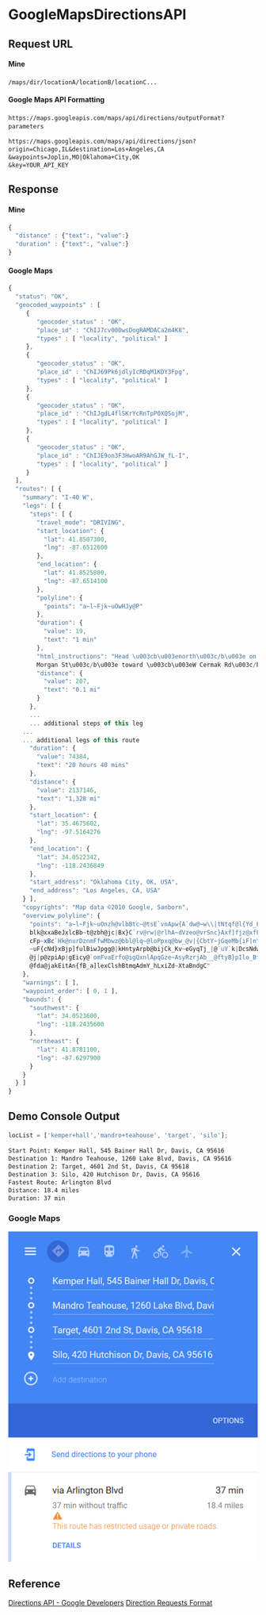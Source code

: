 # GoogleMapsDirectionsAPI

## Request URL
#### Mine
`/maps/dir/locationA/locationB/locationC...`
#### Google Maps API Formatting
`https://maps.googleapis.com/maps/api/directions/outputFormat?parameters`
```
https://maps.googleapis.com/maps/api/directions/json?
origin=Chicago,IL&destination=Los+Angeles,CA
&waypoints=Joplin,MO|Oklahoma+City,OK
&key=YOUR_API_KEY
```

## Response

#### Mine
```js
{
  "distance" : {"text":, "value":}
  "duration" : {"text":, "value":}
}
```

#### Google Maps
```js
{
  "status": "OK",
  "geocoded_waypoints" : [
     {
        "geocoder_status" : "OK",
        "place_id" : "ChIJ7cv00DwsDogRAMDACa2m4K8",
        "types" : [ "locality", "political" ]
     },
     {
        "geocoder_status" : "OK",
        "place_id" : "ChIJ69Pk6jdlyIcRDqM1KDY3Fpg",
        "types" : [ "locality", "political" ]
     },
     {
        "geocoder_status" : "OK",
        "place_id" : "ChIJgdL4flSKrYcRnTpP0XQSojM",
        "types" : [ "locality", "political" ]
     },
     {
        "geocoder_status" : "OK",
        "place_id" : "ChIJE9on3F3HwoAR9AhGJW_fL-I",
        "types" : [ "locality", "political" ]
     }
  ],
  "routes": [ {
    "summary": "I-40 W",
    "legs": [ {
      "steps": [ {
        "travel_mode": "DRIVING",
        "start_location": {
          "lat": 41.8507300,
          "lng": -87.6512600
        },
        "end_location": {
          "lat": 41.8525800,
          "lng": -87.6514100
        },
        "polyline": {
          "points": "a~l~Fjk~uOwHJy@P"
        },
        "duration": {
          "value": 19,
          "text": "1 min"
        },
        "html_instructions": "Head \u003cb\u003enorth\u003c/b\u003e on \u003cb\u003eS
        Morgan St\u003c/b\u003e toward \u003cb\u003eW Cermak Rd\u003c/b\u003e",
        "distance": {
          "value": 207,
          "text": "0.1 mi"
        }
      },
      ...
      ... additional steps of this leg
    ...
    ... additional legs of this route
      "duration": {
        "value": 74384,
        "text": "20 hours 40 mins"
      },
      "distance": {
        "value": 2137146,
        "text": "1,328 mi"
      },
      "start_location": {
        "lat": 35.4675602,
        "lng": -97.5164276
      },
      "end_location": {
        "lat": 34.0522342,
        "lng": -118.2436849
      },
      "start_address": "Oklahoma City, OK, USA",
      "end_address": "Los Angeles, CA, USA"
    } ],
    "copyrights": "Map data ©2010 Google, Sanborn",
    "overview_polyline": {
      "points": "a~l~Fjk~uOnzh@vlbBtc~@tsE`vnApw{A`dw@~w\\|tNtqf@l{Yd_Fblh@rxo@b}@xxSfytA
      blk@xxaBeJxlcBb~t@zbh@jc|Bx}C`rv@rw|@rlhA~dVzeo@vrSnc}Axf]fjz@xfFbw~@dz{A~d{A|zOxbrBbdUvpo@`
      cFp~xBc`Hk@nurDznmFfwMbwz@bbl@lq~@loPpxq@bw_@v|{CbtY~jGqeMb{iF|n\\~mbDzeVh_Wr|Efc\\x`Ij{kE}mAb
      ~uF{cNd}xBjp]fulBiwJpgg@|kHntyArpb@bijCk_Kv~eGyqTj_|@`uV`k|DcsNdwxAott@r}q@_gc@nu`CnvHx`k@dse
      @j|p@zpiAp|gEicy@`omFvaErfo@igQxnlApqGze~AsyRzrjAb__@ftyB}pIlo_BflmA~yQftNboWzoAlzp@mz`@|}_
      @fda@jakEitAn{fB_a]lexClshBtmqAdmY_hLxiZd~XtaBndgC"
    },
    "warnings": [ ],
    "waypoint_order": [ 0, 1 ],
    "bounds": {
      "southwest": {
        "lat": 34.0523600,
        "lng": -118.2435600
      },
      "northeast": {
        "lat": 41.8781100,
        "lng": -87.6297900
      }
    }
  } ]
}
```
## Demo Console Output

```js
locList = ['kemper+hall','mandro+teahouse', 'target', 'silo'];
```

```
Start Point: Kemper Hall, 545 Bainer Hall Dr, Davis, CA 95616
Destination 1: Mandro Teahouse, 1260 Lake Blvd, Davis, CA 95616
Destination 2: Target, 4601 2nd St, Davis, CA 95618
Destination 3: Silo, 420 Hutchison Dr, Davis, CA 95616
Fastest Route: Arlington Blvd
Distance: 18.4 miles
Duration: 37 min
```

### Google Maps
![Demo Reference](https://raw.githubusercontent.com/JCBreath/GoogleMapsDirectionsAPI/master/demo_ref.png "DEMO Reference")

## Reference
[Directions API - Google Developers](https://developers.google.com/maps/documentation/directions/start)
[Direction Requests Format](https://developers.google.com/maps/documentation/directions/intro#DirectionsRequests)
